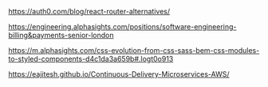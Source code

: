 https://auth0.com/blog/react-router-alternatives/

https://engineering.alphasights.com/positions/software-engineering-billing&payments-senior-london

https://m.alphasights.com/css-evolution-from-css-sass-bem-css-modules-to-styled-components-d4c1da3a659b#.logt0o913

https://eajitesh.github.io/Continuous-Delivery-Microservices-AWS/